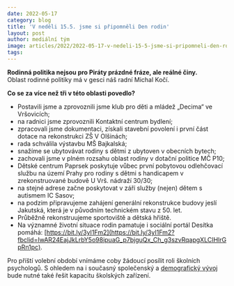 ```yaml
---
date: 2022-05-17
category: blog
title: 'V neděli 15.5. jsme si připomněli Den rodin'
layout: post
author: mediální tým
image: articles/2022/2022-05-17-v-nedeli-15-5-jsme-si-pripomneli-den-rodin.jpg
tags:
---
```



**Rodinná politika nejsou pro Piráty prázdné fráze, ale reálné činy.**  
Oblast rodinné politiky má v gesci náš radní Michal Kočí.

**Co se za více než tři v této oblasti povedlo?**

-   Postavili jsme a zprovoznili jsme klub pro děti a mládež „Decima“ ve Vršovicích;
-   na radnici jsme zprovoznili Kontaktní centrum bydlení;
-   zpracovali jsme dokumentaci, získali stavební povolení i první část dotace na rekonstrukci ZŠ V Olšinách;
-   rada schválila výstavbu MŠ Bajkalská;
-   snažíme se ubytovávat rodiny s dětmi z ubytoven v obecních bytech;
-   zachovali jsme v plném rozsahu oblast rodiny v dotační politice MČ P10;
-   Dětské centrum Paprsek poskytuje vůbec první pobytovou odlehčovací službu na území Prahy pro rodiny s dětmi s handicapem v zrekonstruované budově U Vrš. nádraží 30/30;
-   na stejné adrese začne poskytovat v září služby (nejen) dětem s autismem IC Sasov;
-   na podzim připravujeme zahájení generální rekonstrukce budovy jeslí Jakutská, která je v původním technickém stavu z 50. let.
-   Průběžně rekonstruujeme sportoviště a dětská hřiště.
-   Na významné životní situace rodin pamatuje i sociální portál Desítka pomáhá:  [https://bit.ly/3yI1Fm2](https://bit.ly/3yI1Fm2?fbclid=IwAR24EajJkLrbY5o98ipuaG_p7bjguQx_Ch_g3szvRqapgXLCIHlrGpRn1pc).

Pro příští volební období vnímáme coby žádoucí posílit roli školních psychologů. S ohledem na i současný společenský a  [demografický vývoj](https://strategieprodesitku.cz/ke-stazeni/)  bude nutné také řešit kapacitu školských zařízení.

